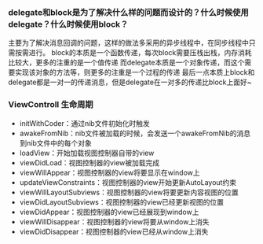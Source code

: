 ### delegate和block是为了解决什么样的问题而设计的？什么时候使用delegate？什么时候使用block？

主要为了解决消息回调的问题，这样的做法多采用的异步线程中，在同步线程中只需按需进行。
block的本质是一个函数传递，每次block需要压栈出栈，内存消耗比较大，更多的注重的是一个值传递
而delegate本质是一个对象传递，而这个需要实现该对象的方法等，则更多的注重是一个过程的传递
最后一点本质上block和delegate都是一对一的传递消息，但是delegate在一对多的传递比block上面好~

### ViewControll 生命周期

- initWithCoder：通过nib文件初始化时触发
- awakeFromNib：nib文件被加载的时候，会发送一个awakeFromNib的消息到nib文件中的每个对象
- loadView：开始加载视图控制器自带的view
- viewDidLoad：视图控制器的view被加载完成
- viewWillAppear：视图控制器的view将要显示在window上
- updateViewConstraints：视图控制器的view开始更新AutoLayout约束
- viewWillLayoutSubviews：视图控制器的view将要更新内容视图的位置
- viewDidLayoutSubviews：视图控制器的view已经更新视图的位置
- viewDidAppear：视图控制器的view已经展现到window上
- viewWillDisappear：视图控制器的view将要从window上消失
- viewDidDisappear：视图控制器的view已经从window上消失